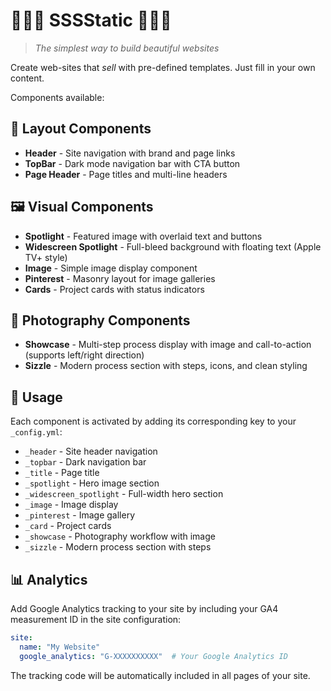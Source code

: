 # 🐍🐍🐍 SSSStatic 🐍🐍🐍

> *The simplest way to build beautiful websites*

Create web-sites that _sell_ with pre-defined templates. 
Just fill in your own content. 

Components available:

## 🎨 Layout Components
- **Header** - Site navigation with brand and page links
- **TopBar** - Dark mode navigation bar with CTA button
- **Page Header** - Page titles and multi-line headers

## 🖼️ Visual Components  
- **Spotlight** - Featured image with overlaid text and buttons
- **Widescreen Spotlight** - Full-bleed background with floating text (Apple TV+ style)
- **Image** - Simple image display component
- **Pinterest** - Masonry layout for image galleries
- **Cards** - Project cards with status indicators

## 📸 Photography Components
- **Showcase** - Multi-step process display with image and call-to-action (supports left/right direction)
- **Sizzle** - Modern process section with steps, icons, and clean styling

## 🎯 Usage
Each component is activated by adding its corresponding key to your `_config.yml`:
- `_header` - Site header navigation
- `_topbar` - Dark navigation bar  
- `_title` - Page title
- `_spotlight` - Hero image section
- `_widescreen_spotlight` - Full-width hero section
- `_image` - Image display
- `_pinterest` - Image gallery
- `_card` - Project cards
- `_showcase` - Photography workflow with image
- `_sizzle` - Modern process section with steps

## 📊 Analytics
Add Google Analytics tracking to your site by including your GA4 measurement ID in the site configuration:

```yaml
site:
  name: "My Website"
  google_analytics: "G-XXXXXXXXXX"  # Your Google Analytics ID
```

The tracking code will be automatically included in all pages of your site.
